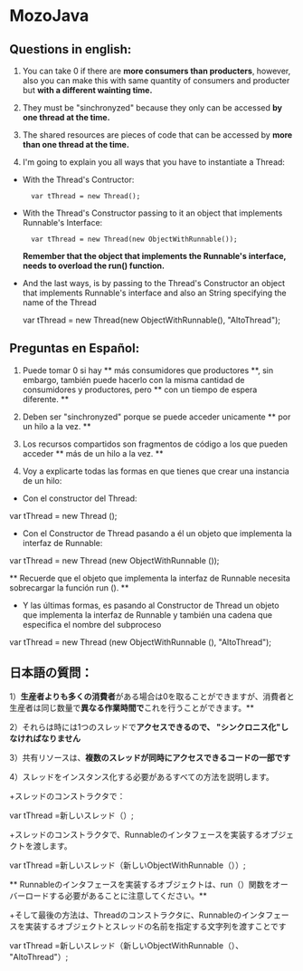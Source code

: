 # MozoJava

## Questions in english: 

1) You can take 0 if there are **more consumers than producters**, however, also you can make this with same quantity of consumers and producter but **with a different wainting time.**

2) They must be "sinchronyzed" because they only can be accessed **by one thread at the time.**

3) The shared resources are pieces of code that can be accessed by **more than one thread at the time.**

4) I'm going to explain you all ways that you have to instantiate a Thread:

+ With the Thread's Contructor:
	
		var tThread = new Thread();

+ With the Thread's Constructor passing to it an object that implements Runnable's Interface:
	
		var tThread = new Thread(new ObjectWithRunnable());

	**Remember that the object that implements the Runnable's interface, needs to overload the run() function.**

+ And the last ways, is by passing to the Thread's Constructor an object that implements Runnable's interface and also an String specifying the name of the Thread

	var tThread = new Thread(new ObjectWithRunnable(), "AltoThread");

## Preguntas en Español:

1) Puede tomar 0 si hay ** más consumidores que productores **, sin embargo, también puede hacerlo con la misma cantidad de consumidores y productores, pero ** con un tiempo de espera diferente. **

2) Deben ser "sinchronyzed" porque se puede acceder unicamente ** por un hilo a la vez. **

3) Los recursos compartidos son fragmentos de código a los que pueden acceder ** más de un hilo a la vez. **

4) Voy a explicarte todas las formas en que tienes que crear una instancia de un hilo:

+ Con el constructor del Thread:

var tThread = new Thread ();

+ Con el Constructor de Thread pasando a él un objeto que implementa la interfaz de Runnable:

var tThread = new Thread (new ObjectWithRunnable ());

** Recuerde que el objeto que implementa la interfaz de Runnable necesita sobrecargar la función run (). **

+ Y las últimas formas, es pasando al Constructor de Thread un objeto que implementa la interfaz de Runnable y también una cadena que especifica el nombre del subproceso

var tThread = new Thread (new ObjectWithRunnable (), "AltoThread");

## 日本語の質問：

1）**生産者よりも多くの消費者**がある場合は0を取ることができますが、消費者と生産者は同じ数量で**異なる作業時間で**これを行うことができます。**

2）それらは時には1つのスレッドで**アクセスできるので、 "シンクロニス化"しなければなりません**

3）共有リソースは、**複数のスレッドが同時にアクセスできるコードの一部です**

4）スレッドをインスタンス化する必要があるすべての方法を説明します。

+スレッドのコンストラクタで：

var tThread =新しいスレッド（）;

+スレッドのコンストラクタで、Runnableのインタフェースを実装するオブジェクトを渡します。

var tThread =新しいスレッド（新しいObjectWithRunnable（））;

** Runnableのインタフェースを実装するオブジェクトは、run（）関数をオーバーロードする必要があることに注意してください。**

+そして最後の方法は、Threadのコンストラクタに、Runnableのインタフェースを実装するオブジェクトとスレッドの名前を指定する文字列を渡すことです

var tThread =新しいスレッド（新しいObjectWithRunnable（）、 "AltoThread"）;

